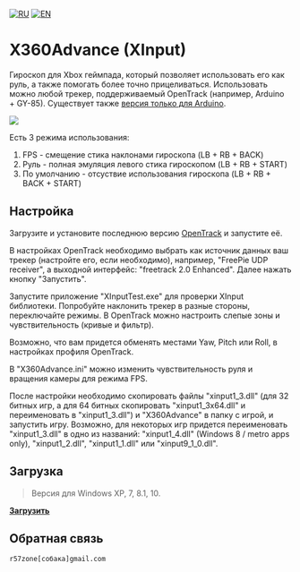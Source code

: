[![RU](https://user-images.githubusercontent.com/9499881/27683795-5b0fbac6-5cd8-11e7-929c-057833e01fb1.png)](https://github.com/r57zone/X360Advance/blob/master/README.md) 
[![EN](https://user-images.githubusercontent.com/9499881/33184537-7be87e86-d096-11e7-89bb-f3286f752bc6.png)](https://github.com/r57zone/X360Advance/blob/master/README.EN.md) 
# X360Advance (XInput) 
Гироскоп для Xbox геймпада, который позволяет использовать его как руль, а также помогать более точно прицеливаться. Использовать можно любой трекер, поддерживаемый OpenTrack (например, Arduino + GY-85). Существует также [версия только для Arduino](https://github.com/r57zone/X360Advance/blob/master/README.md).

![](https://user-images.githubusercontent.com/9499881/27588504-749af800-5b59-11e7-92e4-2b3813428281.png)

Есть 3 режима использования:

1. FPS - смещение стика наклонами гироскопа (LB + RB + BACK)
2. Руль - полная эмуляция левого стика гироскопом (LB + RB + START)
3. По умолчанию - отсуствие использования гироскопа (LB + RB + BACK + START)
## Настройка
Загрузите и установите последнюю версию [OpenTrack](https://github.com/opentrack/opentrack/releases) и запустите её. 


В настройках OpenTrack необходимо выбрать как источник данных ваш трекер (настройте его, если необходимо), например, "FreePie UDP receiver", а выходной интерфейс: "freetrack 2.0 Enhanced". Далее нажать кнопку "Запустить".


Запустите приложение "XInputTest.exe" для проверки XInput библиотеки. Попробуйте наклонить трекер в разные стороны, переключайте режимы. В OpenTrack можно настроить слепые зоны и чувствительность (кривые и фильтр).


Возможно, что вам придется обменять местами Yaw, Pitch или Roll, в настройках профиля OpenTrack. 


В "X360Advance.ini" можно изменить чувствительность руля и вращения камеры для режима FPS.


После настройки необходимо скопировать файлы "xinput1_3.dll" (для 32 битных игр, а для 64 битных скопировать "xinput1_3x64.dll" и переименовать в "xinput1_3.dll") и "X360Advance" в папку с игрой, и запустить игру. Возможно, для некоторых игр придется переименовать "xinput1_3.dll" в одно из названий: "xinput1_4.dll" (Windows 8 / metro apps only), "xinput1_2.dll", "xinput1_1.dll" или "xinput9_1_0.dll".
## Загрузка
>Версия для Windows XP, 7, 8.1, 10.

**[Загрузить](https://github.com/r57zone/X360Advance/releases)**
## Обратная связь
`r57zone[собака]gmail.com`

